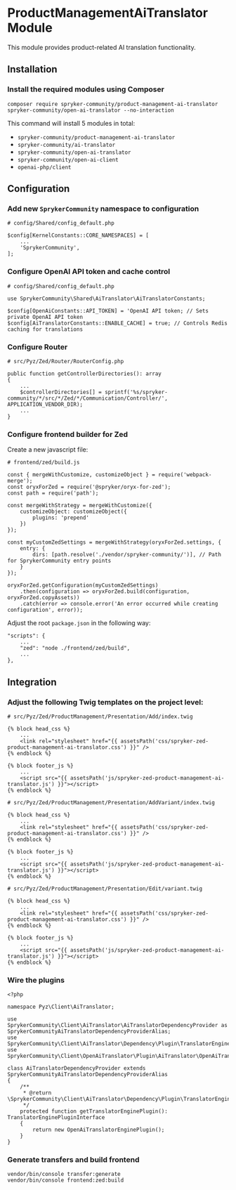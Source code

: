 # ProductManagementAiTranslator Module

This module provides product-related AI translation functionality.

## Installation

### Install the required modules using Composer

```
composer require spryker-community/product-management-ai-translator spryker-community/open-ai-translator --no-interaction
```

This command will install 5 modules in total:
- `spryker-community/product-management-ai-translator`
- `spryker-community/ai-translator`
- `spryker-community/open-ai-translator`
- `spryker-community/open-ai-client`
- `openai-php/client`

## Configuration

### Add new `SprykerCommunity` namespace to configuration

```
# config/Shared/config_default.php

$config[KernelConstants::CORE_NAMESPACES] = [
    ...
    'SprykerCommunity',
];

```

### Configure OpenAI API token and cache control

```
# config/Shared/config_default.php

use SprykerCommunity\Shared\AiTranslator\AiTranslatorConstants;

$config[OpenAiConstants::API_TOKEN] = 'OpenAI API token; // Sets private OpenAI API token
$config[AiTranslatorConstants::ENABLE_CACHE] = true; // Controls Redis caching for translations

```

### Configure Router

```
# src/Pyz/Zed/Router/RouterConfig.php

public function getControllerDirectories(): array
{
    ...
    $controllerDirectories[] = sprintf('%s/spryker-community/*/src/*/Zed/*/Communication/Controller/', APPLICATION_VENDOR_DIR);
    ...
}
```

### Configure frontend builder for Zed

Create a new javascript file:

```
# frontend/zed/build.js

const { mergeWithCustomize, customizeObject } = require('webpack-merge');
const oryxForZed = require('@spryker/oryx-for-zed');
const path = require('path');

const mergeWithStrategy = mergeWithCustomize({
    customizeObject: customizeObject({
        plugins: 'prepend'
    })
});

const myCustomZedSettings = mergeWithStrategy(oryxForZed.settings, {
    entry: {
        dirs: [path.resolve('./vendor/spryker-community/')], // Path for SprykerCommunity entry points
    }
});

oryxForZed.getConfiguration(myCustomZedSettings)
    .then(configuration => oryxForZed.build(configuration, oryxForZed.copyAssets))
    .catch(error => console.error('An error occurred while creating configuration', error));
```

Adjust the root `package.json` in the following way:

```
"scripts": {
    ...
    "zed": "node ./frontend/zed/build",
    ...
},
```

## Integration
### Adjust the following Twig templates on the project level:
```
# src/Pyz/Zed/ProductManagement/Presentation/Add/index.twig

{% block head_css %}
    ...
    <link rel="stylesheet" href="{{ assetsPath('css/spryker-zed-product-management-ai-translator.css') }}" />
{% endblock %}

{% block footer_js %}
    ...
    <script src="{{ assetsPath('js/spryker-zed-product-management-ai-translator.js') }}"></script>
{% endblock %}
```

```
# src/Pyz/Zed/ProductManagement/Presentation/AddVariant/index.twig

{% block head_css %}
    ...
    <link rel="stylesheet" href="{{ assetsPath('css/spryker-zed-product-management-ai-translator.css') }}" />
{% endblock %}

{% block footer_js %}
    ...
    <script src="{{ assetsPath('js/spryker-zed-product-management-ai-translator.js') }}"></script>
{% endblock %}
```
```
# src/Pyz/Zed/ProductManagement/Presentation/Edit/variant.twig

{% block head_css %}
    ...
    <link rel="stylesheet" href="{{ assetsPath('css/spryker-zed-product-management-ai-translator.css') }}" />
{% endblock %}

{% block footer_js %}
    ...
    <script src="{{ assetsPath('js/spryker-zed-product-management-ai-translator.js') }}"></script>
{% endblock %}
```
### Wire the plugins
```
<?php

namespace Pyz\Client\AiTranslator;

use SprykerCommunity\Client\AiTranslator\AiTranslatorDependencyProvider as SprykerCommunityAiTranslatorDependencyProviderAlias;
use SprykerCommunity\Client\AiTranslator\Dependency\Plugin\TranslatorEnginePluginInterface;
use SprykerCommunity\Client\OpenAiTranslator\Plugin\AiTranslator\OpenAiTranslatorEnginePlugin;

class AiTranslatorDependencyProvider extends SprykerCommunityAiTranslatorDependencyProviderAlias
{
    /**
     * @return \SprykerCommunity\Client\AiTranslator\Dependency\Plugin\TranslatorEnginePluginInterface
     */
    protected function getTranslatorEnginePlugin(): TranslatorEnginePluginInterface
    {
        return new OpenAiTranslatorEnginePlugin();
    }
}
```
### Generate transfers and build frontend
```
vendor/bin/console transfer:generate
vendor/bin/console frontend:zed:build
```
